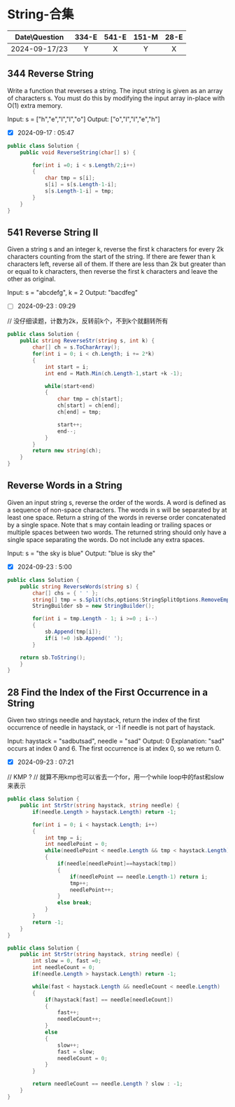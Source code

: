 # String-合集

|Date\Question|334-E|541-E|151-M|28-E|
|:----:|:----:|:----:|:----:|:----:|
|2024-09-17/23|Y|X|Y|X|


## 344 Reverse String
Write a function that reverses a string. The input string is given as an array of characters s.
You must do this by modifying the input array in-place with O(1) extra memory.

Input: s = ["h","e","l","l","o"]
Output: ["o","l","l","e","h"]

- [X] 2024-09-17 : 05:47

```c#
public class Solution {
    public void ReverseString(char[] s) {

        for(int i =0; i < s.Length/2;i++)
        {
            char tmp = s[i];
            s[i] = s[s.Length-1-i];
            s[s.Length-1-i] = tmp;
        }
    }
}
```

## 541 Reverse String II
Given a string s and an integer k, reverse the first k characters for every 2k characters counting from the start of the string.
If there are fewer than k characters left, reverse all of them. If there are less than 2k but greater than or equal to k characters, then reverse the first k characters and leave the other as original.

Input: s = "abcdefg", k = 2
Output: "bacdfeg"

- [ ] 2024-09-23 : 09:29

// 没仔细读题，计数为2k，反转前k个，不到k个就翻转所有
```c#
public class Solution {
    public string ReverseStr(string s, int k) {
        char[] ch = s.ToCharArray();
        for(int i = 0; i < ch.Length; i += 2*k)
        {
            int start = i;
            int end = Math.Min(ch.Length-1,start +k -1);

            while(start<end)
            {
                char tmp = ch[start];
                ch[start] = ch[end];
                ch[end] = tmp;

                start++;
                end--;
            }
        }
        return new string(ch);
    }
}
```

## Reverse Words in a String
Given an input string s, reverse the order of the words.
A word is defined as a sequence of non-space characters. The words in s will be separated by at least one space.
Return a string of the words in reverse order concatenated by a single space.
Note that s may contain leading or trailing spaces or multiple spaces between two words. The returned string should only have a single space separating the words. Do not include any extra spaces.

Input: s = "the sky is blue"
Output: "blue is sky the"

- [X] 2024-09-23 : 5:00

```c#
public class Solution {
    public string ReverseWords(string s) {
        char[] chs = { ' ' };
        string[] tmp = s.Split(chs,options:StringSplitOptions.RemoveEmptyEntries);
        StringBuilder sb = new StringBuilder();

        for(int i = tmp.Length - 1; i >=0 ; i--)
        {
            sb.Append(tmp[i]);
            if(i !=0 )sb.Append(' ');
        }

    return sb.ToString();
    }
}
```

## 28 Find the Index of the First Occurrence in a String
Given two strings needle and haystack, return the index of the first occurrence of needle in haystack, or -1 if needle is not part of haystack.

Input: haystack = "sadbutsad", needle = "sad"
Output: 0
Explanation: "sad" occurs at index 0 and 6.
The first occurrence is at index 0, so we return 0.

- [X] 2024-09-23 : 07:21

// KMP ?
// 就算不用kmp也可以省去一个for，用一个while loop中的fast和slow来表示
```c#
public class Solution {
    public int StrStr(string haystack, string needle) {
        if(needle.Length > haystack.Length) return -1;

        for(int i = 0; i < haystack.Length; i++)
        {
            int tmp = i;
            int needlePoint = 0;
            while(needlePoint < needle.Length && tmp < haystack.Length)
            {
                if(needle[needlePoint]==haystack[tmp])
                {
                    if(needlePoint == needle.Length-1) return i;
                    tmp++;
                    needlePoint++;
                }
                else break;
            }
        }
        return -1;
    }
}
```

```c#
public class Solution {
    public int StrStr(string haystack, string needle) {
        int slow = 0, fast =0;
        int needleCount = 0;
        if(needle.Length > haystack.Length) return -1;

        while(fast < haystack.Length && needleCount < needle.Length)
        {
            if(haystack[fast] == needle[needleCount])
            {
                fast++;
                needleCount++;
            }
            else
            {
                slow++;
                fast = slow;
                needleCount = 0;
            }
        }

        return needleCount == needle.Length ? slow : -1;
    }
}
```
